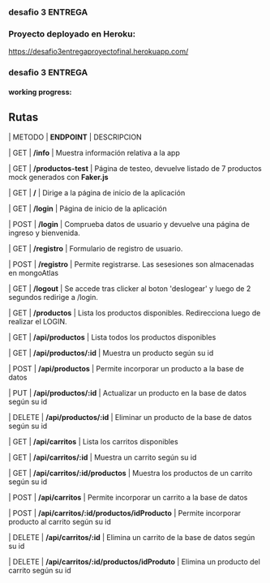 ### desafio 3 ENTREGA
### Proyecto deployado en Heroku:
https://desafio3entregaproyectofinal.herokuapp.com/
### desafio 3 ENTREGA


#### working progress:

## Rutas


|   METODO    | **ENDPOINT**           | DESCRIPCION                                                         

|     GET     | **/info**                | Muestra información relativa a la app 

|     GET     |  **/productos-test**      | Página de testeo, devuelve listado de 7 productos mock generados con **Faker.js** 



|     GET     |  **/**                    | Dirige a la página de inicio de la aplicación 

|     GET     |  **/login**               | Página de inicio de la aplicación

|     POST    |  **/login**              | Comprueba datos de usuario y devuelve una página de ingreso y bienvenida.  

|     GET     |  **/registro**            | Formulario de registro de usuario. 

|     POST    |  **/registro**           | Permite registrarse. Las sesesiones son almacenadas en mongoAtlas  

|     GET     |  **/logout**              | Se accede tras clicker al boton 'deslogear' y luego de 2 segundos redirige a /login. 

|     GET     |  **/productos**           | Lista los productos disponibles. Redirecciona luego de realizar el LOGIN. 



|     GET     |  **/api/productos**       | Lista todos los productos disponibles     

|     GET     |  **/api/productos/:id**   | Muestra un producto según su id   

|     POST    |  **/api/productos**       | Permite incorporar un producto a la base de datos       

|     PUT     | **/api/productos/:id**   | Actualizar un producto en la base de datos según su id     

|    DELETE   | **/api/productos/:id**   | Eliminar un producto de la base de datos según su id



|     GET     |  **/api/carritos**        | Lista los carritos disponibles     

|     GET     |  **/api/carritos/:id**    | Muestra un carrito según su id   

|     GET     |  **/api/carritos/:id/productos**   | Muestra los productos de un carrito según su id  

|     POST    |  **/api/carritos**        | Permite incorporar un carrito a la base de datos   

|     POST    |  **/api/carritos/:id/productos/idProducto**        | Permite incorporar producto al carrito según su id   

|    DELETE   | **/api/carritos/:id**   | Elimina un carrito de la base de datos según su id

|    DELETE   | **/api/carritos/:id/productos/idProduto**   | Elimina un producto del carrito según su id